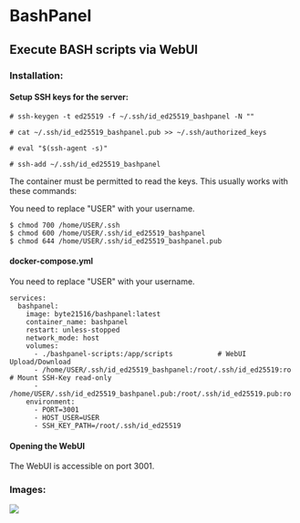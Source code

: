 # BashPanel

## Execute BASH scripts via WebUI

### Installation:

#### Setup SSH keys for the server:

```
# ssh-keygen -t ed25519 -f ~/.ssh/id_ed25519_bashpanel -N ""
```

```
# cat ~/.ssh/id_ed25519_bashpanel.pub >> ~/.ssh/authorized_keys
```

```
# eval "$(ssh-agent -s)"
```

```
# ssh-add ~/.ssh/id_ed25519_bashpanel
```

The container must be permitted to read the keys. This usually works with
these commands:

You need to replace "USER" with your username.

```
$ chmod 700 /home/USER/.ssh
$ chmod 600 /home/USER/.ssh/id_ed25519_bashpanel
$ chmod 644 /home/USER/.ssh/id_ed25519_bashpanel.pub
```

#### docker-compose.yml

You need to replace "USER" with your username.

```
services:
  bashpanel:
    image: byte21516/bashpanel:latest
    container_name: bashpanel
    restart: unless-stopped
    network_mode: host
    volumes:
      - ./bashpanel-scripts:/app/scripts           # WebUI Upload/Download
      - /home/USER/.ssh/id_ed25519_bashpanel:/root/.ssh/id_ed25519:ro  # Mount SSH-Key read-only
      - /home/USER/.ssh/id_ed25519_bashpanel.pub:/root/.ssh/id_ed25519.pub:ro
    environment:
      - PORT=3001
      - HOST_USER=USER
      - SSH_KEY_PATH=/root/.ssh/id_ed25519
```

#### Opening the WebUI

The WebUI is accessible on port 3001.

### Images:

![](https://bytesofprogress.net/blog/posts/2025/bashpanel/1.png)
